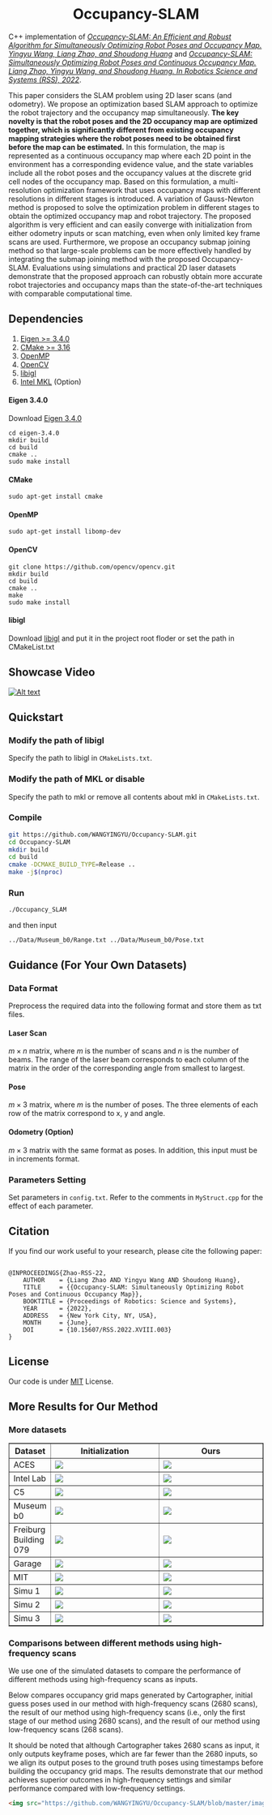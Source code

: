 <h1 align="center">
    Occupancy-SLAM
</h1>

C++ implementation of *<u>Occupancy-SLAM: An Efficient and Robust Algorithm for Simultaneously Optimizing Robot Poses and Occupancy Map. Yingyu Wang, Liang Zhao, and Shoudong Huang</u>* and *<u>[Occupancy-SLAM: Simultaneously Optimizing Robot Poses and Continuous Occupancy Map](https://www.roboticsproceedings.org/rss18/p003.pdf). Liang Zhao, Yingyu Wang, and Shoudong Huang. In Robotics Science and Systems (RSS), 2022</u>*.



This paper considers the SLAM problem using 2D laser scans (and odometry). We propose an optimization based SLAM approach to optimize the robot trajectory and the occupancy map simultaneously. **The key novelty is that the robot poses and the 2D occupancy map are optimized together, which is significantly different from existing occupancy mapping strategies where the robot poses need to be obtained first before the map can be estimated.** In this formulation, the map is represented as a continuous occupancy map where each 2D point in the environment has a corresponding evidence value, and the state variables include all the robot poses and the occupancy values at the discrete grid cell nodes of the occupancy map. Based on this formulation, a multi-resolution optimization framework that uses occupancy maps with different resolutions in different stages is introduced. A variation of Gauss-Newton method is proposed to solve the optimization problem in different stages to obtain the optimized occupancy map and robot trajectory. The proposed algorithm is very efficient and can easily converge with initialization from either odometry inputs or scan matching, even when only limited key frame scans are used. Furthermore, we propose an occupancy submap joining method so that large-scale problems can be more effectively handled by integrating the submap joining method with the proposed Occupancy-SLAM. Evaluations using simulations and practical 2D laser datasets demonstrate that the proposed approach can robustly obtain more accurate robot trajectories and occupancy maps than the state-of-the-art techniques with comparable computational time.



## Dependencies

1. [Eigen >= 3.4.0](https://eigen.tuxfamily.org/index.php?title=Main_Page)
2. [CMake >= 3.16](https://cmake.org)
3. [OpenMP](https://www.openmp.org)
4. [OpenCV](https://opencv.org)
5. [libigl](https://libigl.github.io)
6. [Intel MKL](https://www.intel.com/content/www/us/en/developer/tools/oneapi/onemkl.html) (Option)

#### Eigen 3.4.0 

Download [Eigen 3.4.0](https://gitlab.com/libeigen/eigen/-/releases/3.4.0) 

```
cd eigen-3.4.0
mkdir build
cd build
cmake ..
sudo make install
```

#### CMake

`sudo apt-get install cmake`

#### OpenMP

```
sudo apt-get install libomp-dev
```

#### OpenCV

```
git clone https://github.com/opencv/opencv.git
mkdir build
cd build
cmake ..
make
sudo make install
```

#### libigl

Download [libigl](https://libigl.github.io) and put it in the project root floder or set the path in CMakeList.txt



## Showcase Video

[![Alt text](https://img.youtube.com/vi/WH2noA4KQCM/0.jpg)](https://www.youtube.com/watch?v=WH2noA4KQCM)



## Quickstart

### Modify the path of libigl

Specify the path to libigl in `CMakeLists.txt`.

### Modify the path of MKL or disable

Specify the path to mkl or remove all contents about mkl in `CMakeLists.txt`.

### Compile

```bash
git https://github.com/WANGYINGYU/Occupancy-SLAM.git
cd Occupancy-SLAM
mkdir build
cd build
cmake -DCMAKE_BUILD_TYPE=Release ..
make -j$(nproc)
```

### Run

```bash
./Occupancy_SLAM
```

and then input

`../Data/Museum_b0/Range.txt ../Data/Museum_b0/Pose.txt `





## Guidance (For Your Own Datasets)

### Data Format

Preprocess the required data into the following format and store them as txt files.

#### Laser Scan

$m \times n$ matrix, where $m$ is the number of scans and $n$ is the number of beams. The range of the laser beam corresponds to each column of the matrix in the order of the corresponding angle from smallest to largest. 

#### Pose

$m \times 3$ matrix, where $m$ is the number of poses. The three elements of each row of the matrix correspond to x, y and angle.

#### Odometry (Option)

$m \times 3$ matrix with the same format as poses. In addition, this input must be in increments format.

### Parameters Setting

Set parameters in `config.txt`. Refer to the comments in `MyStruct.cpp` for the effect of each parameter.



## Citation

If you find our work useful to your research, please cite the following paper:

```
  
@INPROCEEDINGS{Zhao-RSS-22, 
    AUTHOR    = {Liang Zhao AND Yingyu Wang AND Shoudong Huang}, 
    TITLE     = {{Occupancy-SLAM: Simultaneously Optimizing Robot Poses and Continuous Occupancy Map}}, 
    BOOKTITLE = {Proceedings of Robotics: Science and Systems}, 
    YEAR      = {2022}, 
    ADDRESS   = {New York City, NY, USA}, 
    MONTH     = {June}, 
    DOI       = {10.15607/RSS.2022.XVIII.003} 
} 
```



## License

Our code is under [MIT](./LICENSE.txt) License. 



## More Results for Our Method

### More datasets

<table border="1" width="100%">
  <tr>
    <th>Dataset</th>
    <th>Initialization</th> 
    <th>Ours</th>
  </tr>
  <tr>
    <td width="0.5%">ACES</td>
    <td width="49%"><img src="https://github.com/WANGYINGYU/Occupancy-SLAM/blob/master/images/ACES_Ini.jpg?raw=true"></td> 
    <td width="50.5%"><img src="https://github.com/WANGYINGYU/Occupancy-SLAM/blob/master/images/ACES_Our.jpg?raw=true"></td>
  </tr>
  <tr>
    <td>Intel Lab</td>
    <td><img src="https://github.com/WANGYINGYU/Occupancy-SLAM/blob/master/images/Intel_Ini.jpg?raw=true"></td> 
    <td><img src="https://github.com/WANGYINGYU/Occupancy-SLAM/blob/master/images/Intel_Our.jpg?raw=true"></td>
  </tr>
  	<td>C5</td>
    <td><img src="https://github.com/WANGYINGYU/Occupancy-SLAM/blob/master/images/C5_Ini.jpg?raw=true"></td> 
    <td><img src="https://github.com/WANGYINGYU/Occupancy-SLAM/blob/master/images/C5_Our.jpg?raw=true"></td>
  </tr>
    <td>Museum b0</td>
    <td><img src="https://github.com/WANGYINGYU/Occupancy-SLAM/blob/master/images/b0_Ini.jpg?raw=true"></td> 
    <td><img src="https://github.com/WANGYINGYU/Occupancy-SLAM/blob/master/images/b0_Our.jpg?raw=true"></td>
	</tr>
    <td>Freiburg Building 079</td>
    <td><img src="https://github.com/WANGYINGYU/Occupancy-SLAM/blob/master/images/fr079_Ini.jpg?raw=true"></td> 
    <td><img src="https://github.com/WANGYINGYU/Occupancy-SLAM/blob/master/images/fr079_Our.jpg?raw=true"></td>
</tr>
    <td>Garage</td>
    <td><img src="https://github.com/WANGYINGYU/Occupancy-SLAM/blob/master/images/garage_Ini.jpg?raw=true"></td> 
    <td><img src="https://github.com/WANGYINGYU/Occupancy-SLAM/blob/master/images/garage_Our.jpg?raw=true"></td>
</tr>
    <td>MIT</td>
    <td><img src="https://github.com/WANGYINGYU/Occupancy-SLAM/blob/master/images/MIT_Ini.jpg?raw=true"></td> 
    <td><img src="https://github.com/WANGYINGYU/Occupancy-SLAM/blob/master/images/MIT_Our.jpg?raw=true"></td>
	</tr>
    <td>Simu 1</td>
    <td><img src="https://github.com/WANGYINGYU/Occupancy-SLAM/blob/master/images/Simu1_Ini.jpg?raw=true"></td> 
    <td><img src="https://github.com/WANGYINGYU/Occupancy-SLAM/blob/master/images/Simu1_Our.jpg?raw=true"></td> 
	</tr>
    <td>Simu 2</td>
    <td><img src="https://github.com/WANGYINGYU/Occupancy-SLAM/blob/master/images/Simu2_Ini.jpg?raw=true"></td> 
    <td><img src="https://github.com/WANGYINGYU/Occupancy-SLAM/blob/master/images/Simu2_Our.jpg?raw=true"></td>
	</tr>
    <td>Simu 3</td>
    <td><img src="https://github.com/WANGYINGYU/Occupancy-SLAM/blob/master/images/Simu3_Ini.jpg?raw=true"></td> 
    <td><img src="https://github.com/WANGYINGYU/Occupancy-SLAM/blob/master/images/Simu3_Our.jpg?raw=true"></td>
</table>


### Comparisons between different methods using high-frequency scans

We use one of the simulated datasets to compare the performance of different methods using high-frequency scans as inputs. 

Below compares occupancy grid maps generated by Cartographer, initial guess poses used in our method with high-frequency scans (2680 scans), the result of our method using high-frequency scans (i.e., only the first stage of our method using 2680 scans), and the result of our method using low-frequency scans (268 scans). 

It should be noted that although Cartographer takes 2680 scans as input, it only outputs keyframe poses, which are far fewer than the 2680 inputs, so we align its output poses to the ground truth poses using timestamps before building the occupancy grid maps. The results demonstrate that our method achieves superior outcomes in high-frequency settings and similar performance compared with low-frequency settings.



```html
<img src="https://github.com/WANGYINGYU/Occupancy-SLAM/blob/master/images/High_Frequency.png?raw=true">
```
